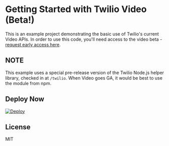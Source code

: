 # Getting Started with Twilio Video (Beta!)

This is an example project demonstrating the basic use of Twilio's current Video APIs. In order to use this code, you'll need access to the video beta - [request early access here](https://www.twilio.com/video/request-early-access).

## NOTE

This example uses a special pre-release version of the Twilio Node.js helper library, checked in at `/twilio`. When Video goes GA, it would be best to use the module from npm.

## Deploy Now

[![Deploy](https://www.herokucdn.com/deploy/button.png)](https://heroku.com/deploy?template=https://github.com/kwhinnery/video-node)

## License

MIT